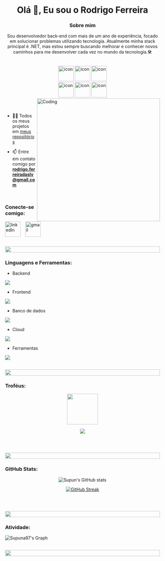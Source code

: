 <h1 align="center">Olá 👋, Eu sou o Rodrigo Ferreira</h1>
<h3 align="center">Sobre mim</h3>
<p align="center">Sou desenvolvedor back-end com mais de um ano de experiência, focado em solucionar problemas utilizando tecnologia. Atualmente minha stack principal é .NET, mas estou sempre buscando melhorar e conhecer novos caminhos para me desenvolver cada vez no mundo da tecnologia.🛠️</p>

<br>

<div align="center">
  <img src="https://techstack-generator.vercel.app/csharp-icon.svg" alt="icon" width="50" height="50" />
  <img src="https://techstack-generator.vercel.app/java-icon.svg" alt="icon" width="50" height="50" />
  <img src="https://techstack-generator.vercel.app/docker-icon.svg" alt="icon" width="50" height="50" />
</div>

<div align="center">
  <img src="https://techstack-generator.vercel.app/mysql-icon.svg" alt="icon" width="50" height="50" />
  <img src="https://techstack-generator.vercel.app/restapi-icon.svg" alt="icon" width="50" height="50" />
  <img src="https://techstack-generator.vercel.app/github-icon.svg" alt="icon" width="50" height="50" />
</div>

<img align="right" alt="Coding" width="400" src="https://user-images.githubusercontent.com/74038190/229223263-cf2e4b07-2615-4f87-9c38-e37600f8381a.gif">
<br><br>



- 👨‍💻 Todos os meus projetos em [meus repositórios](https://github.com/rdgthedev?tab=repositories)

- 📫 Entre em contato comigo por **rodrigo.ferreiradaslv@gmail.com**



<br>
<h3 align="left">Conecte-se comigo:</h3>
<p align="left">
  <a href="https://www.linkedin.com/in/rodrigo-ferreira-2b0151231/" target="blank"><img align="center" src="https://skillicons.dev/icons?i=linkedin" alt="linkedIn" height="50" width="50"/></a>
  &nbsp;&nbsp;
  <a href="mailto:rodrigo.ferreiradaslv@gmail.com" target="blank"><img align="center" src="https://skillicons.dev/icons?i=gmail" alt="gmail" height="50" width="50" /></a>
</p>
<br>

<img src="https://i.imgur.com/dBaSKWF.gif" height="20" width="100%">

<h3 align="left">Linguagens e Ferramentas:</h3>

- Backend
<p align="left">
  <a href="https://skillicons.dev">
    <img src="https://skillicons.dev/icons?i=cs,dotnet,java,spring,c" />
  </a>
</p>

- Frontend
<p align="left">
  <a href="https://skillicons.dev">
    <img src="https://skillicons.dev/icons?i=html,bootstrap,css" />
  </a>
</p>

- Banco de dados
<p align="left">
  <a href="https://skillicons.dev">
    <img src="https://skillicons.dev/icons?i=sqlite,mysql,postgresql" />
  </a>
</p>

- Cloud
<p align="left">
  <a href="https://skillicons.dev">
    <img src="https://skillicons.dev/icons?i=azure" />
  </a>
</p>

- Ferramentas
<p align="left">
  <a href="https://skillicons.dev">
    <img src="https://skillicons.dev/icons?i=git,github,docker,visualstudio,vscode,postman,linux,windows" />
  </a>
</p>

<br/>

<img src="https://i.imgur.com/dBaSKWF.gif" height="20" width="100%">

<h3 align="left">Troféus:</h3>

<p align="center">
<img src="https://media.tenor.com/0ENB5HuTH0gAAAAi/trophy-beker.gif"  width="100px" height="100px"></p>
  
<div align="center">
<img src="https://github-profile-trophy.vercel.app/?username=rdgthedev&theme=matrix&no-bg=true&no-frame=true&row=1&column=4&title=MultiLanguage,Commits,Repositories,Organizations,Stars,Followers">
 </div>
 
 <br><br>

<img src="https://i.imgur.com/dBaSKWF.gif" height="20" width="100%">

<h3 align="left">GitHub Stats:</h3>
<div align="center">
 
![Supun's GitHub stats](https://github-readme-stats.vercel.app/api?username=rdgthedev\&theme=midnight-purple\&show_icons=true\&show=reviews,prs_merged,prs_merged_percentage\&hide=contribs,issues)

[![GitHub Streak](https://streak-stats.demolab.com/?user=rdgthedev&theme=midnight-purple)](https://git.io/streak-stats)

</div>

<br><br>

<img src="https://i.imgur.com/dBaSKWF.gif" height="20" width="100%">

<h3 align="left">Atividade:</h3>

![Supuna97's Graph](https://github-readme-activity-graph.vercel.app/graph?username=rdgthedev&custom_title=Rdg's%20GitHub%20Activity%20Graph&bg_color=0D1117&color=7F3FBF&line=7F3FBF&point=7F3FBF&area_color=FFFFFF&title_color=FFFFFF&area=true)
<br><br>

<img src="https://i.imgur.com/dBaSKWF.gif" height="20" width="100%">
